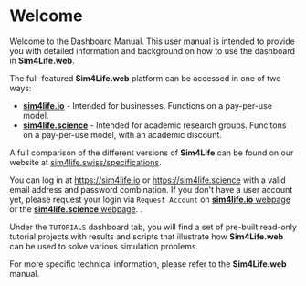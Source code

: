 # Welcome

Welcome to the Dashboard Manual. This user manual is intended to provide you with detailed information and background on how to use the dashboard in **Sim4Life.web**. 

The full-featured **Sim4Life.web** platform can be accessed in one of two ways:
* [**sim4life.io**](https://sim4life.io/) - Intended for businesses. Functions on a pay-per-use model.
* [**sim4life.science**](https://sim4life.science/) - Intended for academic research groups. Funcitons on a pay-per-use model, with an academic discount.

A full comparison of the different versions of **Sim4Life** can be found on our website at [sim4life.swiss/specifications](https://sim4life.swiss/specifications).

You can log in at https://sim4life.io or https://sim4life.science with a valid email address and password combination. If you don't have a user account yet, please request your login via ```Request Account``` on [**sim4life.io** webpage](https://sim4life.io/) or the [**sim4life.science** webpage](https://sim4life.science/). . 

Under the ```TUTORIALS``` dashboard tab, you will find a set of pre-built read-only tutorial projects with results and scripts that illustrate how **Sim4Life.web** can be used to solve various simulation problems. 

For more specific technical information, please refer to the **Sim4Life.web** manual.

